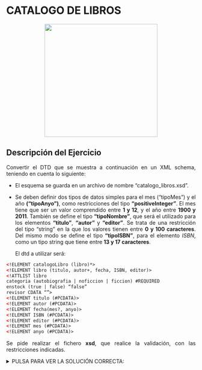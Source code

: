 <div align="justify">

# CATALOGO DE LIBROS


<div align="center">
  <img width="300px" src="https://estaticos.muyinteresante.es/uploads/images/test/5899d3b75cafe85ef18b4568/test-libros0.jpg">
</div>

## Descripción del Ejercicio

Convertir el DTD que se muestra a continuación en un XML schema, teniendo en cuenta lo siguiente:
- El esquema se guarda en un archivo de nombre “catalogo_libros.xsd”.
- Se deben definir dos tipos de datos simples para el mes (“tipoMes”) y el año __(“tipoAnyo”)__, como restricciones del tipo __“positiveInteger”__. El mes tiene que ser un valor comprendido entre __1 y 12__, y el año entre __1900 y 2011__.
También se define el tipo __“tipoNombre”__, que será el utilizado para los elementos __“titulo”__, __“autor”__ y __“editor”__. Se trata de una restricción del tipo “string” en la que los valores tienen entre __0 y 100 caracteres__.
Del mismo modo se define el tipo __“tipoISBN”__, para el elemento _ISBN_, como un tipo string que tiene entre __13 y 17 caracteres__.


  El dtd a utilizar será:
```xml
<!ELEMENT catalogoLibro (libro)*>
<!ELEMENT libro (titulo, autor+, fecha, ISBN, editor)>
<!ATTLIST libro
categoria (autobiografia | noficcion | ficcion) #REQUIRED
enstock (true | false) “false”
revisor CDATA “”>
<!ELEMENT titulo (#PCDATA)>
<!ELEMENT autor (#PCDATA)>
<!ELEMENT fecha(mes?, anyo)>
<!ELEMENT ISBN (#PCDATA)>
<!ELEMENT editor (#PCDATA)>
<!ELEMENT mes (#PCDATA)>
<!ELEMENT anyo (#PCDATA)>
```
Se pide realizar el fichero __xsd__, que realice la validación, con las restricciones indicadas.

<details>
  <summary>PULSA PARA VER LA SOLUCIÓN CORRECTA:</summary>

  - Un xsd válido sería:

  ```xml
  <?xml version="1.0" encoding="ISO-8859-1"?>
    <xsd:schema xmlns:xsd="http://www.w3.org/2001/XMLSchema"
    elementFormDefault="qualified"
    attributeFormDefault="qualified">

    <xsd:simpleType name="tipoMes">
      <xsd:restriction base="xsd:positiveInteger">
      <xsd:minInclusive value="1"/>
      <xsd:maxInclusive value="12"/>
      </xsd:restriction>
    </xsd:simpleType>

    <xsd:simpleType name="tipoAnyo">
      <xsd:restriction base="xsd:positiveInteger">
      <xsd:minInclusive value="1900"/>
      <xsd:maxInclusive value="2011"/>
      </xsd:restriction>
    </xsd:simpleType>

    <xsd:simpleType name="tipoNombre">
      <xsd:restriction base="xsd:string">
      <xsd:minLength value="0"/>
      <xsd:maxLength value="100"/>
      </xsd:restriction>
    </xsd:simpleType>

    <xsd:simpleType name="tipoISBN">
      <xsd:restriction base="xsd:string">
      <xsd:minLength value="13"/>
      <xsd:maxLength value="17"/>
      </xsd:restriction>
    </xsd:simpleType>

    <xsd:element name="titulo" type="tipoNombre"/>
    <xsd:element name="autor" type="tipoNombre"/>
    <xsd:element name="mes" type="tipoMes"/>
    <xsd:element name="anyo" type="tipoAnyo"/>
    <xsd:element name="ISBN" type="tipoISBN"/>
    <xsd:element name="editor" type="tipoNombre"/>

    <xsd:element name="fecha">
      <xsd:complexType>
      <xsd:sequence>
      <xsd:element ref="mes" minOccurs="0" maxOccurs="1"/>
      <xsd:element ref="anyo"/>
      </xsd:sequence>
      </xsd:complexType>
    </xsd:element>

    <xsd:element name="libro">
      <xsd:complexType>
      <xsd:sequence>
      <xsd:element ref="titulo" minOccurs="0" maxOccurs="unbounded"/>
      <xsd:element ref="autor" maxOccurs="unbounded"/>
      <xsd:element ref="fecha"/>
      <xsd:element ref="ISBN"/>
      <xsd:element ref="editor"/>
      </xsd:sequence>
      <xsd:attribute name="categoria" use="required">
      <xsd:simpleType>
      <xsd:restriction base="xsd:string">
      <xsd:enumeration value="autobiografia"/>
      <xsd:enumeration value="noficcion"/>
      <xsd:enumeration value="ficcion"/>
      </xsd:restriction>
      </xsd:simpleType>
      </xsd:attribute>
      <xsd:attribute name="enstock" type="xsd:boolean" default="false"/>
      <xsd:attribute name="revisor" type="xsd:string" default=""/>
      </xsd:complexType>
    </xsd:element>

    <xsd:element name="catalogoLibros">
      <xsd:complexType>
      <xsd:sequence>
      <xsd:element ref="libro" minOccurs="0" maxOccurs="unbounded"/>
      </xsd:sequence>
      </xsd:complexType>
      </xsd:element>
  </xsd:schema>
  ```

</details>


</div>

